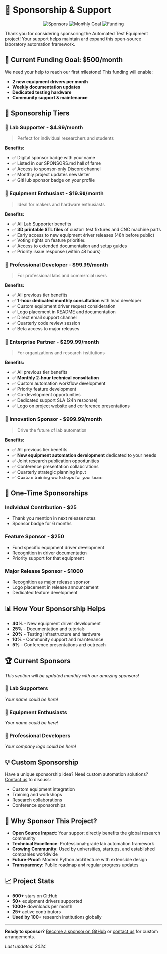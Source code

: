 # 💝 Sponsorship & Support

<div align="center">

![Sponsors](https://img.shields.io/badge/Sponsors-0-brightgreen?style=for-the-badge)
![Monthly Goal](https://img.shields.io/badge/Monthly%20Goal-$500-blue?style=for-the-badge)
![Funding](https://img.shields.io/badge/Funding-$0%2F$500-red?style=for-the-badge)

</div>

Thank you for considering sponsoring the Automated Test Equipment project! Your support helps maintain and expand this open-source laboratory automation framework.

## 🎯 **Current Funding Goal: $500/month**

We need your help to reach our first milestone! This funding will enable:
- **2 new equipment drivers per month**
- **Weekly documentation updates**  
- **Dedicated testing hardware**
- **Community support & maintenance**

## 🎯 Sponsorship Tiers

### 🌟 Lab Supporter - $4.99/month
> Perfect for individual researchers and students

**Benefits:**
- ✅ Digital sponsor badge with your name
- ✅ Listed in our SPONSORS.md hall of fame
- ✅ Access to sponsor-only Discord channel
- ✅ Monthly project updates newsletter
- ✅ GitHub sponsor badge on your profile

### 🔧 Equipment Enthusiast - $19.99/month
> Ideal for makers and hardware enthusiasts

**Benefits:**
- ✅ All Lab Supporter benefits
- ✅ **3D printable STL files** of custom test fixtures and CNC machine parts
- ✅ Early access to new equipment driver releases (48h before public)
- ✅ Voting rights on feature priorities
- ✅ Access to extended documentation and setup guides
- ✅ Priority issue response (within 48 hours)

### 💼 Professional Developer - $99.99/month
> For professional labs and commercial users

**Benefits:**
- ✅ All previous tier benefits
- ✅ **1-hour dedicated monthly consultation** with lead developer
- ✅ Custom equipment driver request consideration
- ✅ Logo placement in README and documentation
- ✅ Direct email support channel
- ✅ Quarterly code review session
- ✅ Beta access to major releases

### 🏢 Enterprise Partner - $299.99/month
> For organizations and research institutions

**Benefits:**
- ✅ All previous tier benefits
- ✅ **Monthly 2-hour technical consultation**
- ✅ Custom automation workflow development
- ✅ Priority feature development
- ✅ Co-development opportunities
- ✅ Dedicated support SLA (24h response)
- ✅ Logo on project website and conference presentations

### 🚀 Innovation Sponsor - $999.99/month
> Drive the future of lab automation

**Benefits:**
- ✅ All previous tier benefits
- ✅ **New equipment automation development** dedicated to your needs
- ✅ Joint research publication opportunities
- ✅ Conference presentation collaborations
- ✅ Quarterly strategic planning input
- ✅ Custom training workshops for your team

## 🎁 One-Time Sponsorships

### Individual Contribution - $25
- Thank you mention in next release notes
- Sponsor badge for 6 months

### Feature Sponsor - $250
- Fund specific equipment driver development
- Recognition in driver documentation
- Priority support for that equipment

### Major Release Sponsor - $1000
- Recognition as major release sponsor
- Logo placement in release announcement
- Dedicated feature development

## 📊 How Your Sponsorship Helps

- **40%** - New equipment driver development
- **25%** - Documentation and tutorials
- **20%** - Testing infrastructure and hardware
- **10%** - Community support and maintenance
- **5%** - Conference presentations and outreach

## 🏆 Current Sponsors

*This section will be updated monthly with our amazing sponsors!*

### 🌟 Lab Supporters
*Your name could be here!*

### 🔧 Equipment Enthusiasts
*Your name could be here!*

### 💼 Professional Developers
*Your company logo could be here!*

## 💡 Custom Sponsorship

Have a unique sponsorship idea? Need custom automation solutions? [Contact us](mailto:sponsor@yourproject.com) to discuss:

- Custom equipment integration
- Training and workshops
- Research collaborations
- Conference sponsorships

## 🤝 Why Sponsor This Project?

- **Open Source Impact**: Your support directly benefits the global research community
- **Technical Excellence**: Professional-grade lab automation framework
- **Growing Community**: Used by universities, startups, and established companies worldwide
- **Future-Proof**: Modern Python architecture with extensible design
- **Transparency**: Public roadmap and regular progress updates

## 📈 Project Stats

- **500+** stars on GitHub
- **50+** equipment drivers supported
- **1000+** downloads per month
- **25+** active contributors
- **Used by 100+** research institutions globally

---

**Ready to sponsor?** [Become a sponsor on GitHub](https://github.com/sponsors/cyin) or [contact us](mailto:sponsor@yourproject.com) for custom arrangements.

*Last updated: 2024*